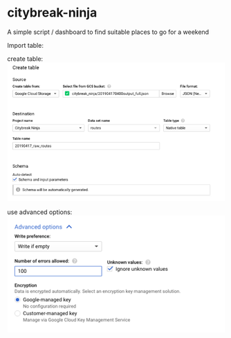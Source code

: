 # citybreak-ninja
A simple script / dashboard to find suitable places to go for a weekend

Import table:

create table:
![Screenshot](docs/images/setup-create-table.png)

use advanced options:
![Screenshot](docs/images/setup-advanced.png)